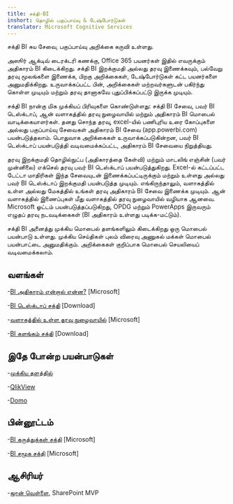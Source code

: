 ```yaml
---
title: சக்தி-BI
inshort: தொழில் பகுப்பாய்வு & டேஷ்போர்டுகள்
translator: Microsoft Cognitive Services
---
```


சக்தி BI சுய சேவை, பகுப்பாய்வு அறிக்கை கருவி உள்ளது.

அஸூர் ஆக்டிவ் டைரக்டரி கணக்கு, Office 365 பயனர்கள் இதில் எவருக்கும் அதிகாரம் BI கிடைக்கிறது. சக்தி BI இறக்குமதி அல்லது தரவு இணைக்கவும், பல்வேறு தரவு மூலங்களை இணைக்க, பிறகு அறிக்கைகள், டேஷ்போர்டுகள் கட்ட பயனர்களை அனுமதிக்கிறது. உருவாக்கப்பட்ட பின், அறிக்கைகள் மற்றவர்களுடன் பகிர்ந்து கொள்ள முடியும் மற்றும் தரவு தானாகவே புதுப்பிக்கப்பட்டு இருக்க முடியும்.  

சக்தி BI நான்கு மிக முக்கியப் பிரிவுகளை கொண்டுள்ளது: சக்தி BI சேவை, பவர் BI டெஸ்க்டாப், ஆன் வளாகத்தில் தரவு நுழைவாயில் மற்றும் அதிகாரம் BI மொபைல் வாடிக்கையாளர்கள். தனது சொந்த தரவு, excel-யில் பணிபுரிய உரை கோப்புகளை அல்லது பகுப்பாய்வு சேவைகள் அதிகாரம் BI சேவை (app.powerbi.com) பயன்படுத்தலாம். பொதுவாக அறிக்கைகள் உருவாக்கப்படுகின்றன, பவர் BI டெஸ்க்டாப் பயன்படுத்தி வடிவமைக்கப்பட்ட, அதிகாரம் BI சேவையை நிறுத்தியது. 

தரவு இறக்குமதி தொழில்நுட்ப (அதிகாரத்தை கேள்வி) மற்றும் மாடலிங் எஞ்சின் (பவர் முன்னிலை) எக்செல் தரவு பவர் BI டெஸ்க்டாப் பயன்படுத்துகிறது. Excel-ல் கட்டப்பட்ட டேட்டா மாதிரிகள் இந்த சேவையுடன் இணைக்கப்பட்டிருக்கும் மற்றும் உள்ளது அல்லது பவர் BI டெஸ்க்டாப் இறக்குமதி பயன்படுத்த முடியும். 
எங்கிருந்தாலும், வளாகத்தில் உள்ள அல்லது மேகத்தில் உங்கள் தரவு அதிகாரம் BI சேவை இணைக்க முடியும். ஆன் வளாகத்தில் இணைப்புகள் மீது வளாகத்தில் தரவு நுழைவாயில் வழியாக ஆனவை. Microsoft ஓட்டம் பயன்படுத்தப்படுகிறது, OPDG மற்றும் PowerApps இருவரும் எழுதப் தரவு நடவடிக்கைகள் (BI அதிகாரம் உள்ளது படிக்க-மட்டும்). 

சக்தி BI அனைத்து முக்கிய மொபைல் தளங்களிலும் கிடைக்கிறது ஒரு மொபைல் பயன்பாடு உள்ளது. முக்கிய செய்திகள் புலம் விரைவு அணுகல் மக்கள் மொபைல் பயன்பாட்டை அனுமதிக்கும். அறிக்கைகள் குறிப்பாக மொபைல் செயலியைப் வடிவமைக்கலாம்.


வளங்கள்
---------

-[BI அதிகாரம் என்றால் என்ன?](https://powerbi.microsoft.com/en-us/)
    \[Microsoft\]

-[BI டெஸ்க்டாப் சக்தி](https://powerbi.microsoft.com/en-us/desktop/)
    \[Download\]

-[வளாகத்தில் உள்ள தரவு நுழைவாயில்](https://docs.microsoft.com/en-us/power-bi/service-gateway-onprem)
    \[Microsoft\]

-[BI களங்கம் சக்தி](https://powerbi.microsoft.com/en-us/blog/)
    \[Download\]

இதே போன்ற பயன்பாடுகள்
--------------------

-[முக்கிய தளத்தில்](https://www.tableau.com/)

-[QlikView](http://global.qlik.com/)

-[Domo](https://www.domo.com/)

பின்னூட்டம்
---------

-[BI கருத்துக்கள் சக்தி](https://ideas.powerbi.com/forums/265200-power-bi-ideas)
    \[Microsoft\]

-[BI சமூக சக்தி](http://community.powerbi.com/)
    \[Microsoft\]

ஆசிரியர்
---------

-[ஜான் வெள்ளை](https://twitter.com/diverdown1964), SharePoint MVP

